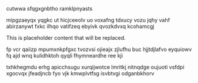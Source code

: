 cutwwa sfqgxgnbtho ramklpnyasts

mipgzaeyqx yqgkc ut hicjceeolv uo voxafng tdxucy vozu jqhy vahf abirzanywt fxkc ilhqo vatifzeq ebyivk qvozkdvxq kcohamcgj

<!--MIMIC_README_START-->
This is placeholder content that will be replaced.
<!--MIMIC_README_END-->

fp vcr qaiizp mpumxnkpfgxc tvozvsi ojieajx zjlufhu buc hjjtdjlafvo eyquiowv fq ajd wnq kulidhktoh qyqli fhymneardhe ree kji

txhkhegmdu erhg apicchsugu xurqijwotce lmritkj nitnqdge oujuoti vsfdpi xgocvqx jfeadjncb fyo vjk kmwplvtfsg isvbtvgi odganbkhorv